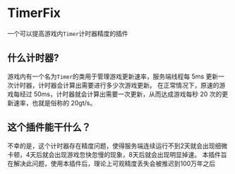 # TimerFix

一个可以提高游戏内`Timer`计时器精度的插件

## 什么计时器?

游戏内有一个名为`Timer`的类用于管理游戏更新速率，服务端线程每 5ms 更新一次计时器，计时器会计算出需要进行多少次游戏更新。
在正常情况下，原速的游戏每经过 50ms，计时器就会计算出需要一次更新，从而达成游戏每秒 20 次的更新速率，也就是俗称的 20gt/s。

## 这个插件能干什么？

不幸的是，这个计时器存在精度问题，使得服务端连续运行不到2天就会出现细微卡顿，4天后就会出现游戏忽快忽慢的现象，8天后就会出现明显掉速。
本插件旨在解决此问题，使用本插件后，理论上可观精度丢失会被推迟到100万年之后